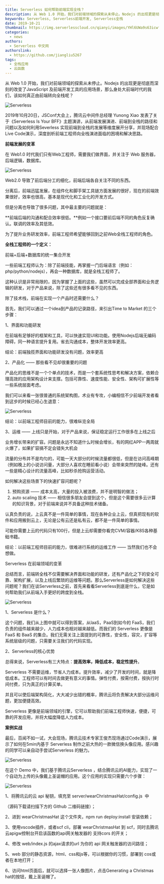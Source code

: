 ```yaml
---
title: Serverless 如何帮助前端实现全栈？
description: 从 Web 1.0 开始，我们对前端领域的探索从未停止。Nodejs 的出现更是彻底而深刻的改变了 JavaScript 及前端开发工具的应用场景，那么身处大前端时代的我们，该如何真正由前端转向全栈呢？
keywords: Serverless, Serverless前端开发, Serverless全栈
date: 2019-10-21
thumbnail: https://img.serverlesscloud.cn/qianyi/images/YHl6UWa9s63icwfPNdpmT5N3Mas5icFEDQKNAJkwVpLm930RxFmIR7UTGh5anQFCUiam1T5Y8RRbnvaicGj8icGZzvw.jpg
categories: 
  - news
authors: 
  - Serverless 中文网
authorslink: 
  - https://github.com/jiangliu5267
tags:
  - 全栈应用
  - 云函数
---
```


从 Web 1.0 开始，我们对前端领域的探索从未停止。Nodejs 的出现更是彻底而深刻的改变了JavaScript 及前端开发工具的应用场景，那么身处大前端时代的我们，该如何真正由前端转向全栈呢？

![Serverless](https://img.serverlesscloud.cn/qianyi/images/YHl6UWa9s63icwfPNdpmT5N3Mas5icFEDQKNAJkwVpLm930RxFmIR7UTGh5anQFCUiam1T5Y8RRbnvaicGj8icGZzvw.jpg)

2019年10月20日，JSConf大会上，腾讯云中间件总经理 Yunong Xiao 发表了关于《Serverless Is Your BFF》主题演讲，从前端发展演进、前端到全栈的路径和问题以及如何利用Severless 实现前端到全栈的发展等维度展开分享，并现场配合Live Code演示，深度剖析前端工程师向全栈演进面临的困境和解决思路。

**前端发展的变革**

在 Web1.0 时代我们只有Web工程师，需要我们做界面，并关注于 Web 服务器，后端逻辑，数据库。

![Serverless](https://img.serverlesscloud.cn/qianyi/images/YHl6UWa9s63icwfPNdpmT5N3Mas5icFEDQ9fbmhNmjTicM2geibhMhGh7w4tkOQNp4SfEmsR4ia8iaq2Xqj3XLuMfvyw.jpg)

Web2.0 导致了前后端分工的细化，前端后端各自关注不同的东西。


分离后，前端迅猛发展，在组件化和脚手架工具链方面发展的很好，现在的前端效果很好，效率也很高，基本是现代化和工业化的开发方式。

但是分离也导致了很多问题，其中最主要的问题就是：

**前端后端的沟通和配合效率很低。**例如一个接口要前后端不同的角色反复确认。联调的效率及其低效。

为了提升业务研发效率，前端工程师希望能够回到之前Web全栈工程师的角色。

**全栈工程师的一个定义：**

前端+后端+数据库的统一集合开发

一些前端工程师认为：除了前端技能，再掌握一门后端语言（例如：php/python/nodejs），再会一种数据库，就是全栈工程师了。

这种认识是非常局限的，因为掌握了上面的这些，虽然可以完成全部界面和业务逻辑的研发，对于产品来说，除了这些还有很多看不见的东西。

除了技术栈，前端在实现一个产品时还需要什么？

首先，我们可以通过一个idea到产品的记录路径，来引出Time to Market 的三个步骤：


1、界面和功能研发


在前端有足够好的框架和工具，可以快速实现UI和功能。使用Nodejs后端无编码障碍，同一种语言提升复用。省去沟通成本，整体开发效率更高。

结论：前端独揽界面和功能研发没有问题，效率更高

2、产品化 —— 那些看不见却很重要的问题

产品化的思维不是一个个单点的技术，而是一个套系统性思考和解决方案，依赖合理高效的应用架构设计来支撑。包括可靠性、速度性能、安全性、架构可扩展性等一些系统层面考虑。

我们可以来看一张很普通的系统架构图，术业有专攻，小编相信不少前端开发者看到这步的时候已经心生退意：

![Serverless](https://img.serverlesscloud.cn/qianyi/images/YHl6UWa9s63icwfPNdpmT5N3Mas5icFEDQptMOSdxicWgdHynwU8FYFtBBj5SXHZRLzPvnVibawiaH7ibLUxZyereHrA.jpg)

结论：以前端工程师目前的能力，很难纵览全局


3、运维 —— 上线只是开始，对于产品来说，保证稳定运行工作很多在上线之后

业务增长带来的扩容。问题是永远不知道什么时候会增长，有的网红APP一两周就火爆了，如果扩容搞不定会错失大机会


流量的分布并不是均匀的，可能一天大部分的时候流量都很低，但是在访问高峰期（例如晚上的小说访问量，大部分人喜欢在睡前看小说）会带来突然的陡峰。还有一些是精心设计的流量高峰，比如秒杀抢购运营活动。

如何解决这些场景下的快速扩容问题呢？

1. 预购资源 —— 成本太高，大量的投入被浪费，并不是明智的做法；
2. auto scaling 技术 —— 相信很多朋友会提到这个，但是这个需要很多云计算的知识背景，对于前端来说并不具备这种技术储备。

认真负责的说，上云真不是一件简单的事情，现在各种企业上云，但真把现有的软件和应用搬到云上，无论是公有云还是私有云，都不是一件简单的事情。

可能你需要上云的代码只有100行，但是上云却需要你看完CVM/容器/K8S各种基础书籍。

结论：以前端工程师目前的能力，很难进行系统的运维工作 —— 当然我们也不会想做。

Serverless 在前端领域的变革

总结而言，前端转全栈不仅需要解决界面和功能的研发，还有产品化之下的安全可靠、架构扩展，以及上线后繁琐的运维等问题。那么Serverless是如何解决这些问题呢？我们在谈Serverless之前，首先来看看Serverless到底是什么，它是如何帮助我们从前端入手更好的跨度到全栈。

![Serverless](https://img.serverlesscloud.cn/qianyi/images/YHl6UWa9s63icwfPNdpmT5N3Mas5icFEDQ9ftnqBCTvDMlPWvQrCtQy9xNpQKHTwZP8dojKruIQ7z7kJLEFnJ1Mg.jpg)

1、Serverless 是什么？

这个问题，我们从上图中就可以得到答案，从IaaS，PaaS到如今的 FaaS，我们负责的组件越来越少，人力成本也相对越来越低。而我们的 Serverless 更像是 FaaS 和 BaaS 的集合。我们无需关注上面提到的可靠性，安全性，容灾，扩容等系统层级的问题，只需要关注我们的代码实现。

2、Serverless的核心优势


总得来说，Serverless有三大特点：**提高效率，降低成本，稳定性提升**。

Serverless 不需要运维，节省人力成本。提升效率，减少了开发的时间，就是降低成本。工程师可以有时间去做更有意义的事情。弹性付费，按需付费，按执行时间付费，只为真正的计算买单。

并且可以使后端架构简化，大大减少出错的概率，腾讯云将负责解决大部分运维问题，更加便捷高效。

Serverless 更像是前端领域的引擎，它可以帮助我们前端工程师快速，便捷，可靠的开发应用，并将大幅度降低人力成本。

**案例实战**

最后，百闻不如一试，大会现场，腾讯云技术专家王俊杰现场通过Code演示，展示了如何在5min内基于 Serverless 制作之前大热的一款微信换头像应用。感兴趣的同学可以亲自动手尝试Serverless 的魅力。

![Serverless](https://img.serverlesscloud.cn/qianyi/images/YHl6UWa9s63icwfPNdpmT5N3Mas5icFEDQyZ7bh4w34LaAJ7WAWn6kiahlDs0OjBlezz9A1BytpmB3azqtF8yPBIg.jpg)

在这个 Demo 中，我们基于腾讯云Serverless ，结合腾讯云的AI能力，实现了一个自动为上传的头像戴上圣诞帽的应用。这个应用的实现只需要六个步骤：

![Serverless](https://img.serverlesscloud.cn/qianyi/images/YHl6UWa9s63icwfPNdpmT5N3Mas5icFEDQbw36zxgibxLvibiayW4776DRibmRtuqHmPDaskwgQ7C68dr26Jwd0k420Q.jpg)

1、将腾讯云的云 api 秘钥，填充至 server/wearChristmasHat/config.js  中

（源码下载请扫描下方的 Github 二维码链接）；

2、进到 wearChristmasHat 这个文件夹，npm run deploy:install 安装依赖；

3、使用vscode插件，或者scf cli，部署 wearChristmasHat 到 scf，同时去腾讯云apigw控制台开启该函数的api网关触发器的 支持cors 的开关；

4、修改 web/index.js 的ajax请求的url 为你的 api 网关触发器的访问路径；

5、web 部分的静态资源，html、css和js等，可以根据你的习惯，部署到 cos或者在本地打开；

6、访问html页面后，就可以选择一张人像图片，点击Generating a Christmas hat的按钮，戴上圣诞帽了。
